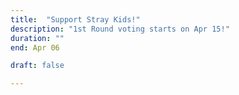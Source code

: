```yaml
---
title:  "Support Stray Kids!"
description: "1st Round voting starts on Apr 15!"
duration: ""
end: Apr 06

draft: false

---
```

